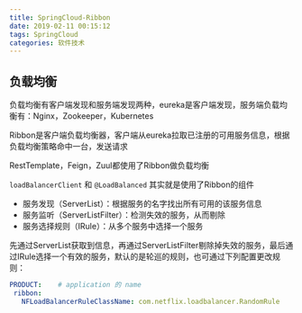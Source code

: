 ```yaml
---
title: SpringCloud-Ribbon
date: 2019-02-11 00:15:12
tags: SpringCloud
categories: 软件技术
---
```


## 负载均衡

负载均衡有客户端发现和服务端发现两种，eureka是客户端发现，服务端负载均衡有：Nginx，Zookeeper，Kubernetes

Ribbon是客户端负载均衡器，客户端从eureka拉取已注册的可用服务信息，根据负载均衡策略命中一台，发送请求

RestTemplate，Feign，Zuul都使用了Ribbon做负载均衡

`loadBalancerClient` 和 `@LoadBalanced` 其实就是使用了Ribbon的组件

- 服务发现（ServerList）：根据服务的名字找出所有可用的该服务信息
- 服务监听（ServerListFilter）：检测失效的服务，从而剔除
- 服务选择规则（IRule）：从多个服务中选择一个服务

先通过ServerList获取到信息，再通过ServerListFilter剔除掉失效的服务，最后通过IRule选择一个有效的服务，默认的是轮巡的规则，也可通过下列配置更改规则：

```yml
PRODUCT:    # application 的 name
 ribbon:
   NFLoadBalancerRuleClassName: com.netflix.loadbalancer.RandomRule     #随机
```